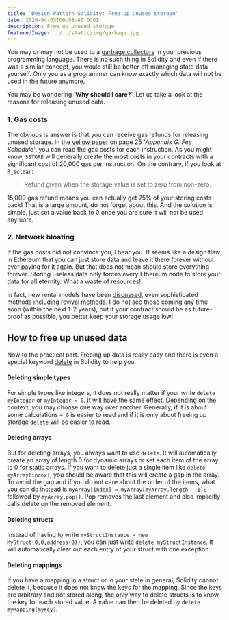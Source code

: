 ```yaml
---
title: 'Design Pattern Solidity: Free up unused storage'
date: 2020-04-05T00:58:46.046Z
description: Free up unused storage
featuredImage: ../../static/img/garbage.jpg
---
```

You may or may not be used to a [garbage collectors](https://en.wikipedia.org/wiki/Garbage_collection_(computer_science)) in your previous programming language. There is no such thing in Solidity and even if there was a similar concept, you would still be better off managing state data yourself. Only you as a programmer can know exactly which data will not be used in the future anymore.

You may be wondering '**Why should I care?**'. Let us take a look at the reasons for releasing unused data.

### 1. Gas costs

The obvious is answer is that you can receive gas refunds for releasing unused storage. In the [yellow paper](https://ethereum.github.io/yellowpaper/paper.pdf) on page 25 '*Appendix G. Fee Schedule'*, you can read the gas costs for each instruction. As you might know, `SSTORE` will generally create the most costs in your contracts with a significant cost of 20,000 gas per instruction. On the contrary, if you look at `R_sclear`:

> Refund given when the storage value is set to zero from  non-zero.

15,000 gas refund means you can actually get 75% of your storing costs back! That is a large amount, do not forget about this. And the solution is simple, just set a value back to 0 once you are sure it will not be used anymore. 

### 2. Network bloating

If the gas costs did not convince you, I hear you. It seems like a design flaw in Ethereum that you can just store data and leave it there forever without ever paying for it again. But that does not mean should store everything forever. Storing useless data only forces every Ethereum node to store your data for all eternity. What a waste of resources!

In fact, new rental models have been [discussed](https://eips.ethereum.org/EIPS/eip-1418), even sophisticated methods [including revival methods](https://ethresear.ch/t/improving-ux-for-storage-rent/399). I do not see those coming any time soon (within the next 1-2 years), but if your contract should be as future-proof as possible, you better keep your storage usage low!

## How to free up unused data

Now to the practical part. Freeing up data is really easy and there is even a special keyword [delete](https://solidity.readthedocs.io/en/latest/types.html#delete) in Solidity to help you.

#### Deleting simple types

For simple types like integers, it does not really matter if your write `delete myInteger` or `myInteger = 0`. It will have the same effect. Depending on the context, you may choose one way over another. Generally, if it is about some calculations `= 0` is easier to read and if it is only about freeing up storage `delete` will be easier to read.

#### Deleting arrays

But for deleting arrays, you always want to use `delete`. It will automatically create an array of length 0 for dynamic arrays or set each item of the array to 0 for static arrays. If you want to delete just a single item like `delete myArray[index]`, you should be aware that this will create a gap in the array. To avoid the gap and if you do not care about the order of the items, what you can do instead is `myArray[index] = myArray[myArray.length - 1];` followed by `myArray.pop()`. Pop removes the last element and also implicitly calls delete on the removed element.

#### Deleting structs

Instead of having to write `myStructInstance = new MyStruct(0,0,address(0))`, you can just write `delete myStructInstance`. It will automatically clear out each entry of your struct with one exception:

#### Deleting mappings

If you have a mapping in a struct or in your state in general, Solidity cannot delete it, because it does not know the keys for the mapping. Since the keys are arbitrary and not stored along, the only way to delete structs is to know the key for each stored value. A value can then be deleted by `delete myMapping[myKey]`.
